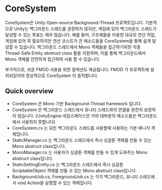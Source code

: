 # CoreSystem

CoreSystem은 Unity Open-source Background-Thread 프로젝트입니다. 기본적으로 Unity는 백그라운드 스레드를 권장하지 않지만, 게임에 있어 백그라운드 스레드가 달성할 수 있는 목표는 매우 많습니다. 예를 들어, 구조체들을 이용한 대규모 연산 작업, 게임에 있어 꼭 필요하지만 연산 코스트가 큰 메소드들을 CoreSystem을 통해 쉽게 달성할 수 있습니다.
백그라운드 스레드에서 Mono 객체들을 접근하기위한 각종 Thread-Safe Entity abstruct class 들을 지원하며, 이를 통해 백그라운드에서 Mono 객체를 안전하게 접근하여 사용 할 수 있습니다.

부가적으로, 쉬운 FMOD 사용을 위한 컬렉션도 제공됩니다.
FMOD 가 프로젝트에 설치되있어야 정상적으로 CoreSystem 이 동작합니다.

## Quick overview
* CoreSystem 은 Mono 기반 Background-Thread framework 입니다.
* CoreSystem 은 백그라운드 스레드에서 유니티 스레드와의 연결을 완전히 보장하지 않습니다.
(UnityEngine 네임스페이스안 거의 대부분의 메소드들은 백그라운드에서 사용하지 못합니다)
* CoreSystem.cs 는 모든 백그라운드 스레드를 사용할때 사용하는 기본 매니저 객체입니다.
* StaticManager.cs 는 백그라운드 스레드에서 즉시 싱글톤 객체를 만들 수 있는 Mono abstruct class입니다.
* MonoManager.cs 는 사용자가 싱글톤 객체를 만들 수 있게 도와주는 Mono abstruct class입니다.
* StaticSettingEntity.cs 는 백그라운드 스레드에서 즉시 싱글톤 ScriptableObject 객체를 만들 수 있는 Mono abstruct class입니다.
* BackgroundJob.cs, ForegroundJob.cs 는 각각 백그라운드, 유니티 스레드에서 void Action을 실행할 수 있는 객체입니다.
